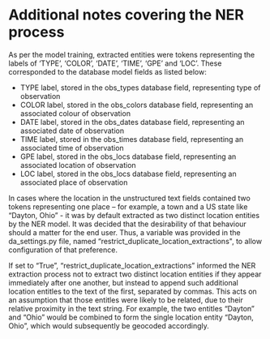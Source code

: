 # Additional notes covering the NER process

As per the model training, extracted entities were tokens representing the labels of ‘TYPE’, ‘COLOR’, ‘DATE’, ‘TIME’, ‘GPE’ and ‘LOC’. These corresponded to the database model fields as listed below:

- TYPE label, stored in the obs_types database field, representing type of observation
- COLOR label, stored in the obs_colors	database field, representing an associated colour of observation
- DATE label, stored in the obs_dates database field, representing an associated date of observation
- TIME label, stored in the obs_times database field, representing an associated time of observation
- GPE label, stored in the obs_locs database field,	representing an associated location of observation
- LOC label, stored in the obs_locs	database field, representing an associated place of observation

In cases where the location in the unstructured text fields contained two tokens representing one place – for example, a town and a US state like “Dayton, Ohio” - it was by default extracted as two distinct location entities by the NER model. It was decided that the desirability of that behaviour should a matter for the end user. Thus, a variable was provided in the da_settings.py file, named “restrict_duplicate_location_extractions", to allow configuration of that preference.

If set to “True”, “restrict_duplicate_location_extractions” informed the NER extraction process not to extract two distinct location entities if they appear immediately after one another, but instead to append such additional location entitles to the text of the first, separated by commas. This acts on an assumption that those entitles were likely to be related, due to their relative proximity in the text string. For example, the two entitles “Dayton” and “Ohio” would be combined to form the single location entity “Dayton, Ohio”, which would subsequently be geocoded accordingly.
